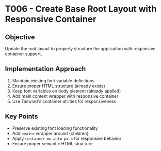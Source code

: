 # T006 - Create Base Root Layout with Responsive Container

## Objective
Update the root layout to properly structure the application with responsive container support.

## Implementation Approach
1. Maintain existing font variable definitions
2. Ensure proper HTML structure (already exists)
3. Keep font variables on body element (already applied)
4. Add main content wrapper with responsive container
5. Use Tailwind's container utilities for responsiveness

## Key Points
- Preserve existing font loading functionality
- Add `<main>` wrapper around {children}
- Apply `container mx-auto px-4` for responsive behavior
- Ensure proper semantic HTML structure